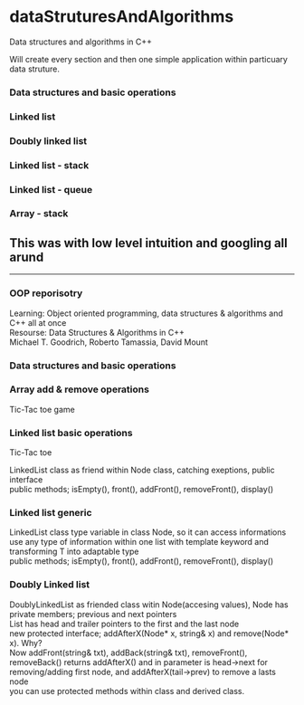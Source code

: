 # dataStruturesAndAlgorithms

Data structures and algorithms in C++

Will create every section and then one simple application within particuary data struture.
<h3>Data structures and basic operations</h3>
<h3>Linked list</h3>
<h3>Doubly linked list</h3>
<h3>Linked list - stack</h3> 
<h3>Linked list - queue</h3>
<h3>Array - stack</h3>
<h2>This was with low level intuition and googling all arund</h2>
<hr>
<h3>OOP reporisotry</h3>
<p>Learning: Object oriented programming, data structures & algorithms and C++ all at once <br>
Resourse: Data Structures & Algorithms in C++<br>
Michael T. Goodrich, Roberto Tamassia, David Mount
</p>
<h3>Data structures and basic operations</h3>
<h3>Array add & remove operations</h3>
<p>Tic-Tac toe game</p>
<h3>Linked list basic operations</h3>
<p>Tic-Tac toe</p>
<p>LinkedList class as friend within Node class, catching exeptions, public interface<br>
public methods; isEmpty(), front(), addFront(), removeFront(), display()
</p>
<h3>Linked list generic</h3>
<p>LinkedList class type variable in class Node, so it can access informations<br>
use any type of information within one list with template <typename T> keyword and transforming T into adaptable type <br>
public methods; isEmpty(), front(), addFront(), removeFront(), display()</p>
<h3>Doubly Linked list</h3>
<p>DoublyLinkedList as friended class witin Node(accesing values), Node has private members; previous and next pointers<br>
List has head and trailer pointers to the first and the last node<br>
new protected interface; addAfterX(Node* x, string& x) and remove(Node* x). Why? <br>
Now addFront(string& txt), addBack(string& txt), removeFront(), removeBack() returns addAfterX() and in parameter is head->next for <br>
removing/adding first node, and addAfterX(tail->prev) to remove a lasts node<br>
you can use protected methods within class and derived class. 
</p>

